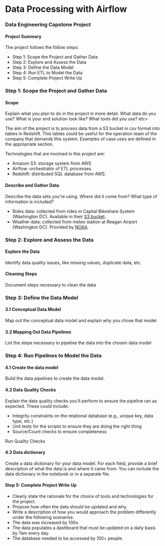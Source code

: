 # Data Processing with Airflow
### Data Engineering Capstone Project 

#### Project Summary

The project follows the follow steps:
* Step 1: Scope the Project and Gather Data
* Step 2: Explore and Assess the Data
* Step 3: Define the Data Model
* Step 4: Run ETL to Model the Data
* Step 5: Complete Project Write Up

### Step 1: Scope the Project and Gather Data

#### Scope 
Explain what you plan to do in the project in more detail. What data do you use? What is your end solution look like? What tools did you use? etc>

The aim of the project is to process data from a S3 bucket in csv format into tables in Redshift. This tables could be useful for the operation team of the company that demands this system. Examples of case uses are defined in the appropriate section.

Technologies that are involved in this project are:
* Amazon S3: storage system from AWS
* Airflow: orchestrator of ETL processes.
* Redshift: distributed SQL database from AWS.


#### Describe and Gather Data 
Describe the data sets you're using. Where did it come from? What type of information is included?

* Rides data: collected from rides in Capital Bikeshare System (Washington DC). Available in their [S3 bucket](https://s3.amazonaws.com/capitalbikeshare-data/index.html).
* Weather data: collected from meteo station at Reagan Airport (Washington DC). Provided by [NOAA](https://www.ncdc.noaa.gov/data-access/land-based-station-data/land-based-datasets).

### Step 2: Explore and Assess the Data
#### Explore the Data 
Identify data quality issues, like missing values, duplicate data, etc.

#### Cleaning Steps
Document steps necessary to clean the data

### Step 3: Define the Data Model
#### 3.1 Conceptual Data Model
Map out the conceptual data model and explain why you chose that model

#### 3.2 Mapping Out Data Pipelines
List the steps necessary to pipeline the data into the chosen data model

### Step 4: Run Pipelines to Model the Data 
#### 4.1 Create the data model
Build the data pipelines to create the data model.

#### 4.2 Data Quality Checks
Explain the data quality checks you'll perform to ensure the pipeline ran as expected. These could include:
 * Integrity constraints on the relational database (e.g., unique key, data type, etc.)
 * Unit tests for the scripts to ensure they are doing the right thing
 * Source/Count checks to ensure completeness
 
Run Quality Checks

#### 4.3 Data dictionary 
Create a data dictionary for your data model. For each field, provide a brief description of what the data is and where it came from. You can include the data dictionary in the notebook or in a separate file.

#### Step 5: Complete Project Write Up
* Clearly state the rationale for the choice of tools and technologies for the project.
* Propose how often the data should be updated and why.
* Write a description of how you would approach the problem differently under the following scenarios:
 * The data was increased by 100x.
 * The data populates a dashboard that must be updated on a daily basis by 7am every day.
 * The database needed to be accessed by 100+ people.